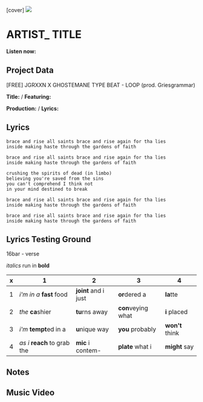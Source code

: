 [cover] ![](57175019_319474918741616_8502199518755923887_n.jpg)

# ARTIST_ TITLE

**Listen now:** 

## Project Data

[FREE] JGRXXN X GHOSTEMANE TYPE BEAT - LOOP (prod. Griesgrammar) 

**Title:**  / **Featuring:** 

**Production:**  / **Lyrics:** 

## Lyrics

```
brace and rise all saints brace and rise again for tha lies
inside making haste through the gardens of faith

brace and rise all saints brace and rise again for tha lies
inside making haste through the gardens of faith

crushing the spirits of dead (in limbo)
believing you're saved from the sins
you can't comprehend I think not
in your mind destined to break

brace and rise all saints brace and rise again for tha lies
inside making haste through the gardens of faith

brace and rise all saints brace and rise again for tha lies
inside making haste through the gardens of faith

```

## Lyrics Testing Ground

16bar - verse

*italics* run in
**bold**

| x | 1 | 2 | 3 | 4 |
|---|---|---|---|---|
| 1 | *i'm in a* **fast** food | **joint** and i just  | **or**dered a  | **la**tte  |
| 2 | *the* **ca**shier | **tu**rns away  |  **con**veying what |  **i** placed |
| 3 | *i'm* **tempt**ed in a | **u**nique way  |  **you** probably |  **won't** think |
| 4 | *as i* **reach** to grab the |  **mic** i contem-  | **plate** what i | **might** say |

## Notes

## Music Video
